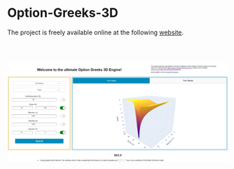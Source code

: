 # Option-Greeks-3D

The project is freely available online at the following [website](https://optiongreeks3d.herokuapp.com/).

<br><br>

<p align="center"">
  <img src="fig/website.png" alt="alt text">
<p>&nbsp;</p>
